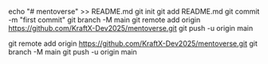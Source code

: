 echo "# mentoverse" >> README.md
git init
git add README.md
git commit -m "first commit"
git branch -M main
git remote add origin https://github.com/KraftX-Dev2025/mentoverse.git
git push -u origin main

git remote add origin https://github.com/KraftX-Dev2025/mentoverse.git
git branch -M main
git push -u origin main
